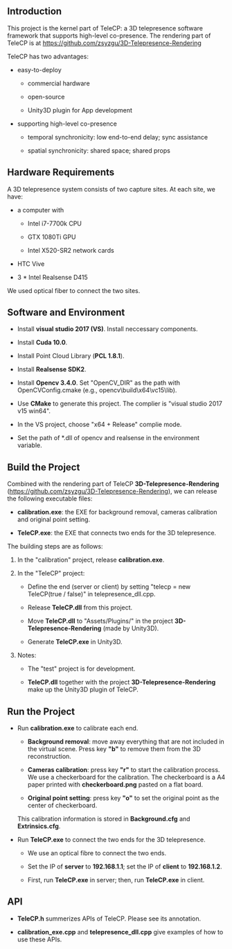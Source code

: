 ## Introduction
    
This project is the kernel part of TeleCP: a 3D telepresence software framework that supports high-level co-presence.
The rendering part of TeleCP is at https://github.com/zsyzgu/3D-Telepresence-Rendering
	
TeleCP has two advantages:

* easy-to-deploy

    * commercial hardware
	
	* open-source
	
	* Unity3D plugin for App development

* supporting high-level co-presence

	* temporal synchronicity: low end-to-end delay; sync assistance
	
	* spatial synchronicity: shared space; shared props

## Hardware Requirements

A 3D telepresence system consists of two capture sites. At each site, we have:

* a computer with

	* Intel i7-7700k CPU
	
	* GTX 1080Ti GPU
	
	* Intel X520-SR2 network cards

* HTC Vive

* 3 * Intel Realsense D415

We used optical fiber to connect the two sites.

## Software and Environment

* Install **visual studio 2017 (VS)**. Install neccessary components.

* Install **Cuda 10.0**.

* Install Point Cloud Library (**PCL 1.8.1**).

* Install **Realsense SDK2**.

* Install **Opencv 3.4.0**. Set "OpenCV_DIR" as the path with OpenCVConfig.cmake (e.g., opencv\build\x64\vc15\lib).

* Use **CMake** to generate this project. The complier is "visual studio 2017 v15 win64".

* In the VS project, choose "x64 + Release" complie mode.

* Set the path of *.dll of opencv and realsense in the environment variable.

## Build the Project

Combined with the rendering part of TeleCP **3D-Telepresence-Rendering** (https://github.com/zsyzgu/3D-Telepresence-Rendering), we can release the following executable files:

* **calibration.exe**: the EXE for background removal, cameras calibration and original point setting.

* **TeleCP.exe**: the EXE that connects two ends for the 3D telepresence.

The building steps are as follows:

1. In the "calibration" project, release **calibration.exe**.

2. In the "TeleCP" project:

	* Define the end (server or client) by setting "telecp = new TeleCP(true / false)" in telepresence_dll.cpp.
	
	* Release **TeleCP.dll** from this project.
	
	* Move **TeleCP.dll** to "Assets/Plugins/" in the project **3D-Telepresence-Rendering** (made by Unity3D).

	* Generate **TeleCP.exe** in Unity3D.

3. Notes:

	* The "test" project is for development.

	* **TeleCP.dll** together with the project **3D-Telepresence-Rendering** make up the Unity3D plugin of TeleCP.

## Run the Project

* Run **calibration.exe** to calibrate each end.

    * **Background removal**: move away everything that are not included in the virtual scene. Press key **"b"** to remove them from the 3D reconstruction.
    
    * **Cameras calibration**: press key **"r"** to start the calibration process. We use a checkerboard for the calibration. The checkerboard is a A4 paper printed with **checkerboard.png** pasted on a flat board.
    
    * **Original point setting**: press key **"o"** to set the original point as the center of checkerboard.
    
    This calibration information is stored in **Background.cfg** and **Extrinsics.cfg**.

* Run **TeleCP.exe** to connect the two ends for the 3D telepresence.

    * We use an optical fibre to connect the two ends.
    
    * Set the IP of **server** to **192.168.1.1**; set the IP of **client** to **192.168.1.2**.
    
    * First, run **TeleCP.exe** in server; then, run **TeleCP.exe** in client.

## API

* **TeleCP.h** summerizes APIs of TeleCP. Please see its annotation.

* **calibration_exe.cpp** and **telepresence_dll.cpp** give examples of how to use these APIs.
